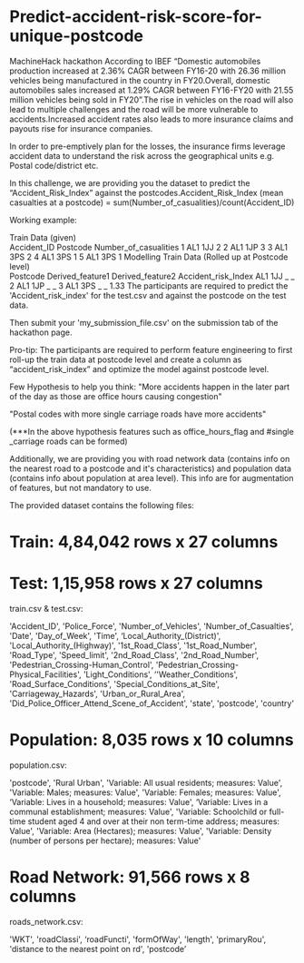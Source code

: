 # Predict-accident-risk-score-for-unique-postcode
MachineHack hackathon
According to IBEF “Domestic automobiles production increased at 2.36% CAGR between FY16-20 with 26.36 million vehicles being manufactured in the country in FY20.Overall, domestic automobiles sales increased at 1.29% CAGR between FY16-FY20 with 21.55 million vehicles being sold in FY20”.The rise in vehicles on the road will also lead to multiple challenges and the road will be more vulnerable to accidents.Increased accident rates also leads to more insurance claims and payouts rise for insurance companies.

In order to pre-emptively plan for the losses, the insurance firms leverage accident data to understand the risk across the geographical units e.g. Postal code/district etc.

In this challenge, we are providing you the dataset to predict the “Accident_Risk_Index” against the postcodes.Accident_Risk_Index (mean casualties at a postcode) = sum(Number_of_casualities)/count(Accident_ID)

Working example:

Train Data (given)	 	 
Accident_ID	Postcode	Number_of_casualities
1	AL1 1JJ	2
2	AL1 1JP	3
3	AL1 3PS	2
4	AL1 3PS	1
5	AL1 3PS	1
Modelling Train Data (Rolled up at Postcode level)	 
Postcode	Derived_feature1	Derived_feature2	Accident_risk_Index
AL1 1JJ	_	_	2
AL1 1JP	_	_	3
AL1 3PS	_	_	1.33
The participants are required to predict the 'Accident_risk_index' for the test.csv and against the postcode on the test data.

Then submit your 'my_submission_file.csv' on the submission tab of the hackathon page.

Pro-tip: The participants are required to perform feature engineering to first roll-up the train data at postcode level and create a column as “accident_risk_index” and optimize the model against postcode level.

Few Hypothesis to help you think: "More accidents happen in the later part of the day as those are office hours causing congestion"

"Postal codes with more single carriage roads have more accidents"

(***In the above hypothesis features such as office_hours_flag and #single _carriage roads can be formed)

Additionally, we are providing you with road network data (contains info on the nearest road to a postcode and it's characteristics) and population data (contains info about population at area level). This info are for augmentation of features, but not mandatory to use.

The provided dataset contains the following files: 

# Train: 4,84,042 rows x 27 columns
# Test: 1,15,958 rows x 27 columns
train.csv & test.csv:

'Accident_ID',
'Police_Force',
'Number_of_Vehicles',
'Number_of_Casualties',
'Date',
'Day_of_Week',
'Time',
‘Local_Authority_(District)',
'Local_Authority_(Highway)',
'1st_Road_Class',
'1st_Road_Number',
'Road_Type',
'Speed_limit',
'2nd_Road_Class',
'2nd_Road_Number',
'Pedestrian_Crossing-Human_Control',
'Pedestrian_Crossing-Physical_Facilities',
'Light_Conditions',
‘'Weather_Conditions',
'Road_Surface_Conditions',
'Special_Conditions_at_Site',
'Carriageway_Hazards',
'Urban_or_Rural_Area',
'Did_Police_Officer_Attend_Scene_of_Accident',
'state',
'postcode',
'country'
# Population: 8,035 rows x 10 columns
population.csv:

​​'postcode',
'Rural Urban',
'Variable: All usual residents; measures: Value',
'Variable: Males; measures: Value',
'Variable: Females; measures: Value',
‘Variable: Lives in a household; measures: Value',
‘Variable: Lives in a communal establishment; measures: Value',
'Variable: Schoolchild or full-time student aged 4 and over at their non term-time address; measures: Value',
'Variable: Area (Hectares); measures: Value',
'Variable: Density (number of persons per hectare); measures: Value'
# Road Network: 91,566 rows x 8 columns
roads_network.csv:

'WKT',
'roadClassi',
‘roadFuncti',
'formOfWay',
'length',
'primaryRou',
'distance to the nearest point on rd',
'postcode’
